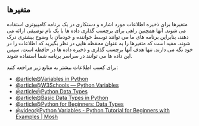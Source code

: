 ## متغیرها

متغیرها برای ذخیره اطلاعات مورد اشاره و دستکاری در یک برنامه کامپیوتری استفاده می شوند. آنها همچنین راهی برای برچسب گذاری داده ها با یک نام توصیفی ارائه می دهند، بنابراین برنامه های ما می توانند توسط خواننده و خودمان با وضوح بیشتری درک شوند. مفید است که متغیرها را به عنوان محفظه هایی در نظر بگیرید که اطلاعات را در خود نگه می دارند. تنها هدف آنها برچسب گذاری و ذخیره داده ها در حافظه است. سپس این داده ها می توانند در سراسر برنامه شما استفاده شوند.

برای کسب اطلاعات بیشتر به منابع زیر مراجعه کنید:
- [@article@Variables in Python](https://realpython.com/python-variables)
- [@article@W3Schools — Python Variables](https://www.w3schools.com/python/python_variables.asp)
- [@article@Python Data Types](https://www.w3schools.com/python/python_datatypes.asp)
- [@article@Basic Data Types in Python](https://realpython.com/python-data-types/)
- [@article@Python for Beginners: Data Types](https://thenewstack.io/python-for-beginners-data-types/)
- [@video@Python Variables - Python Tutorial for Beginners with Examples | Mosh](https://www.youtube.com/watch?v=cQT33yu9pY8)
